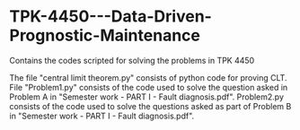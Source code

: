 # TPK-4450---Data-Driven-Prognostic-Maintenance
Contains the codes scripted for solving the problems in TPK 4450

The file "central limit theorem.py" consists of python code for proving CLT.
File "Problem1.py" consists of the code used to solve the question asked in Problem A in "Semester work - PART I - Fault diagnosis.pdf".
Problem2.py consists of the code used to solve the questions asked as part of Problem B in "Semester work - PART I - Fault diagnosis.pdf".

